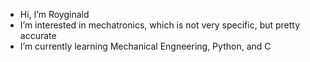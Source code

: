 - Hi, I’m Royginald
- I’m interested in mechatronics, which is not very specific, but pretty accurate
- I’m currently learning Mechanical Engneering, Python, and C

